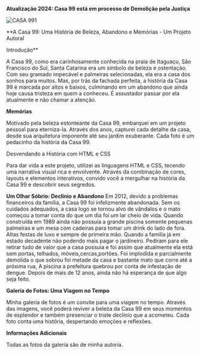 **Atualização 2024: Casa 99 está em processo de Demolição pela Justiça**

![CASA 991](https://github.com/Costanza22/Casa-99/assets/81304267/a9edfa37-70f0-4431-80e7-11acb420d88c)



**A Casa 99: Uma História de Beleza, Abandono e Memórias - Um Projeto Autoral

Introdução**

A Casa 99, como era carinhosamente conhecida na praia de Itaguaçu, São Francisco do Sul, Santa Catarina era um símbolo de beleza e ostentação. Com seu gramado impecável e palmeiras selecionadas, ela era a casa dos sonhos para muitos. Mas, por trás da fachada perfeita, a história da Casa 99 é marcada por altos e baixos, culminando em um abandono que ainda hoje causa tristeza em quem a conheceu.
É assustador passar por ela atualmente e não chamar a atenção.

**Memórias**

Motivado pela beleza estonteante da Casa 99, embarquei em um projeto pessoal para eterniza-la. Através dos anos, capturei cada detalhe da casa, desde sua arquitetura imponente até seu jardim exuberante. Cada foto é um pedacinho da história da Casa 99.

Desvendando a História com HTML e CSS

Para dar vida a este projeto, utilizei as linguagens HTML e CSS, tecendo uma narrativa visual rica e envolvente. Através da combinação de cores, layouts e elementos interativos, convido você a mergulhar na história da Casa 99 e descobrir seus segredos.

**Um Olhar Sóbrio: Declínio e Abandono**
Em 2012, devido a problemas financeiros da família, a Casa 99 foi infelizmente abandonada. Sem os cuidados adequados, a casa logo se tornou alvo de vândalos e o mato começou a tomar conta do que um dia foi um lar cheio de vida. 
Quando construída em 1989 ainda não possuía a grande piscina somente pequenas palmeiras e um mesa com cadeiras para tomar um drink do lado de fora. Altas festas de luxo e sempre de primeira mão. Quando a familía já em estado decadente não podendo mais pagar o jardineiro. Pediram para ele retirar tudo de valor que a casa possuia e foi assim que atualmente ela está sem portas, telhados, móveis,cercas,portões. Foi implodida e parcialmente demolida o que sobrou foi metade da casa e bastante mato que corre até a próxima rua, A piscina a prefeitura quebrou por conta de infestação de dengue. Depois de mais de 12 anos, ainda não há esperança de que algo seja feito.

**Galeria de Fotos: Uma Viagem no Tempo**

Minha galeria de fotos é um convite para uma viagem no tempo. Através das imagens, você poderá reviver a beleza da Casa 99 em seus momentos de esplendor e também presenciar o triste declínio que a acometeu. Cada foto conta uma história, despertando emoções e reflexões.


**Informações Adicionais**

Todas as fotos da galeria são de minha autoria.
